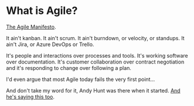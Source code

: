 # What is Agile?

[The Agile Manifesto](https://agilemanifesto.org/).

It ain't kanban. It ain't scrum. It ain't burndown, or velocity, or standups. It ain't Jira, or Azure DevOps or Trello.

It's people and interactions over processes and tools. It's working software over documentation. It's customer collaboration over contract negotiation and it's responding to change over following a plan. 

I'd even argue that most Agile today fails the very first point...

And don't take my word for it, Andy Hunt was there when it started. [And he's saying this too](https://www.youtube.com/watch?v=a-BOSpxYJ9M).